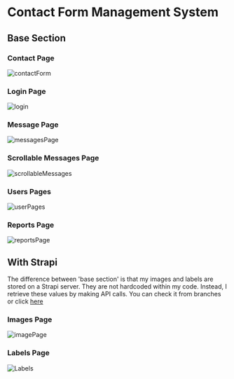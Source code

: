 # Contact Form Management System

## Base Section

### Contact Page

![contactForm](https://github.com/batuhanbasturk/OBSS_FE23/assets/81568088/e54607ea-e0b6-4c33-b636-733115c1b6d2)

### Login Page 

![login](https://github.com/batuhanbasturk/OBSS_FE23/assets/81568088/3bac7474-9822-46b4-a711-5e04a6b2f186)

### Message Page

![messagesPage](https://github.com/batuhanbasturk/OBSS_FE23/assets/81568088/1b5e2ae1-42b3-425b-b8c3-9592c498315f)

### Scrollable Messages Page

![scrollableMessages](https://github.com/batuhanbasturk/OBSS_FE23/assets/81568088/a00c280b-a8d4-484b-8c89-7e162fdd30ba)

### Users Pages

![userPages](https://github.com/batuhanbasturk/OBSS_FE23/assets/81568088/628c0909-9855-4ce8-a794-95ee4327024a)

### Reports Page

![reportsPage](https://github.com/batuhanbasturk/OBSS_FE23/assets/81568088/0d934d67-c579-4061-839d-de4c78176ca6)

## With Strapi
The difference between 'base section' is  that my images and labels are stored on a Strapi server. They are not hardcoded within my code. Instead, I retrieve these values by making API calls.
You can check it from branches or click [here](https://github.com/batuhanbasturk/OBSS_FE23/tree/contact-form-strapi/contact-form-management)
### Images Page

![imagePage](https://github.com/batuhanbasturk/OBSS_FE23/assets/81568088/5fe095b5-b509-4b7f-9b7a-d35250f0f36c)

### Labels Page

![Labels](https://github.com/batuhanbasturk/OBSS_FE23/assets/81568088/e5548494-99f8-4f5d-8c7a-648a00cb7e9f)


